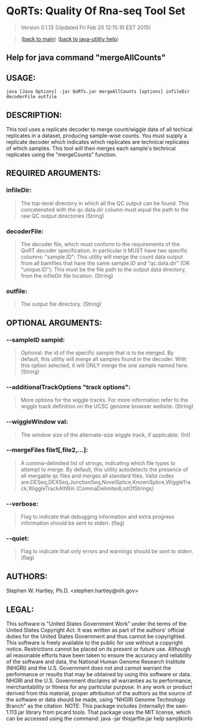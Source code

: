 # QoRTs: Quality Of Rna-seq Tool Set
> Version 0.1.13 (Updated Fri Feb 20 12:15:10 EST 2015)

> ([back to main](../index.html)) ([back to java-utility help](index.html))

## Help for java command "mergeAllCounts"

## USAGE:

    java [Java Options] -jar QoRTs.jar mergeAllCounts [options] infileDir decoderFile outfile


## DESCRIPTION:

This tool uses a replicate decoder to merge count/wiggle data of all techical replicates in a dataset, producing sample\-wise counts\. You must supply a replicate decoder which indicates which replicates are technical replicates of which samples\. This tool will then merges each sample's technical replicates using the "mergeCounts" function\.

## REQUIRED ARGUMENTS:
### infileDir:

> The top-level directory in which all the QC output can be found. This concatenated with the qc.data.dir column must equal the path to the raw QC output directories (String)


### decoderFile:

> The decoder file, which must conform to the requirements of the QoRT decoder specification. In particular it MUST have two specific columns: 
"sample.ID": This utility will merge the count data output from all bamfiles that have the same sample.ID
and
"qc.data.dir" (OR "unique.ID"): This must be the file path to the output data directory, from the infileDir file location. (String)


### outfile:

> The output file directory. (String)



## OPTIONAL ARGUMENTS:
### --sampleID sampid:

> Optional: the id of the specific sample that is to be merged. By default, this utility will merge all samples found in the decoder. With this option selected, it will ONLY merge the one sample named here. (String)

### --additionalTrackOptions "track options":

> More options for the wiggle tracks. For more information refer to the wiggle track definition on the UCSC genome browser website. (String)

### --wiggleWindow val:

> The window size of the alternate-size wiggle track, if applicable. (Int)

### --mergeFiles file1[,file2,...]:

> A comma-delimited list of strings, indicating which file types to attempt to merge. By default, this utility autodetects the presence of all mergable qc files and merges all standard files. Valid codes are:DESeq,DEXSeq,JunctionSeq,NovelSplice,KnownSplice,WiggleTrack,WiggleTrackAltWin (CommaDelimitedListOfStrings)

### --verbose:

> Flag to indicate that debugging information and extra progress information should be sent to stderr. (flag)

### --quiet:

> Flag to indicate that only errors and warnings should be sent to stderr. (flag)

## AUTHORS:

Stephen W\. Hartley, Ph\.D\. <stephen\.hartley@nih\.gov>

## LEGAL:

 This software is "United States Government Work" under the terms of the United States Copyright  Act\.  It was written as part of the authors' official duties for the United States Government and  thus cannot be copyrighted\.  This software is freely available to the public for use without a  copyright notice\.  Restrictions cannot be placed on its present or future use\.  Although all reasonable efforts have been taken to ensure the accuracy and reliability of the  software and data, the National Human Genome Research Institute \(NHGRI\) and the U\.S\. Government  does not and cannot warrant the performance or results that may be obtained by using this software  or data\.  NHGRI and the U\.S\. Government disclaims all warranties as to performance, merchantability  or fitness for any particular purpose\.  In any work or product derived from this material, proper attribution of the authors as the source  of the software or data should be made, using "NHGRI Genome Technology Branch" as the citation\.  NOTE: This package includes \(internally\) the sam\-1\.113\.jar library from picard tools\. That package uses the MIT license, which can be accessed using the command:  java \-jar thisjarfile\.jar help samjdkinfo

